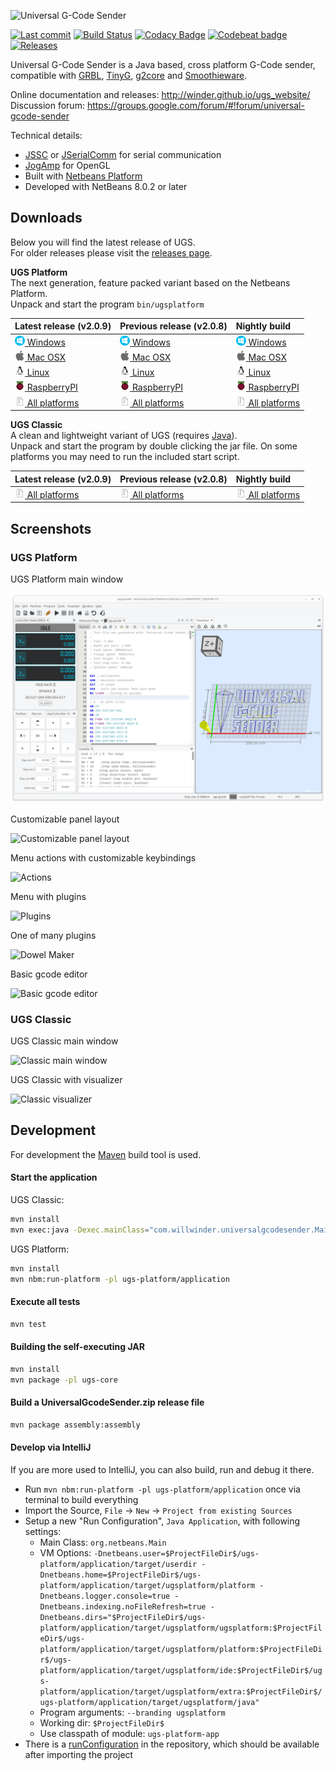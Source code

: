 ![Universal G-Code Sender](https://raw.githubusercontent.com/winder/Universal-G-Code-Sender/master/ugs-platform/branding/src/main/nbm-branding/core/core.jar/org/netbeans/core/startup/splash.gif "UGS Splash Image")

[![Last commit](https://img.shields.io/github/last-commit/winder/Universal-G-Code-Sender.svg?maxAge=1800)](https://github.com/winder/Universal-G-Code-Sender/commits/master)
[![Build Status](https://app.travis-ci.com/winder/Universal-G-Code-Sender.svg?branch=master)](https://app.travis-ci.com/github/winder/Universal-G-Code-Sender)
[![Codacy Badge](https://api.codacy.com/project/badge/Grade/2941c34531f749a2b7fbcd1737f71000)](https://www.codacy.com/app/winder/Universal-G-Code-Sender?utm_source=github.com&amp;utm_medium=referral&amp;utm_content=winder/Universal-G-Code-Sender&amp;utm_campaign=Badge_Grade)
[![Codebeat badge](https://codebeat.co/badges/48cc1265-2f6b-4163-8a8a-964acc073100)](https://codebeat.co/projects/github-com-winder-universal-g-code-sender-master)
[![Releases](https://img.shields.io/github/v/release/winder/Universal-G-Code-Sender)](https://github.com/winder/Universal-G-Code-Sender/releases)

Universal G-Code Sender is a Java based, cross platform G-Code sender, compatible with [GRBL](https://github.com/gnea/grbl/), [TinyG](https://github.com/synthetos/TinyG), [g2core](https://github.com/synthetos/g2) and [Smoothieware](http://smoothieware.org/).

Online documentation and releases: http://winder.github.io/ugs_website/<br/>
Discussion forum: https://groups.google.com/forum/#!forum/universal-gcode-sender

Technical details:

* [JSSC](https://github.com/scream3r/java-simple-serial-connector) or [JSerialComm](https://github.com/Fazecast/jSerialComm) for serial communication
* [JogAmp](https://jogamp.org/) for OpenGL
* Built with [Netbeans Platform](https://netbeans.org/features/platform/)
* Developed with NetBeans 8.0.2 or later

## Downloads
Below you will find the latest release of UGS.<br/> For older releases please visit the [releases page](https://github.com/winder/Universal-G-Code-Sender/releases).

**UGS Platform**<br>
The next generation, feature packed variant based on the Netbeans Platform.<br>
Unpack and start the program ```bin/ugsplatform```

| Latest release (v2.0.9) | Previous release (v2.0.8) | Nightly build  |
|:------------------------|:---------------|:--------------|
| [![Windows](pictures/os_windows.png) Windows](https://ugs.jfrog.io/ugs/UGS/v2.0.9/ugs-platform-app-win.zip)           | [![Windows](pictures/os_windows.png) Windows](https://ugs.jfrog.io/ugs/UGS/v2.0.8/ugs-platform-app-win.zip)           | [![Windows](pictures/os_windows.png) Windows](https://ugs.jfrog.io/ugs/UGS/nightly/ugs-platform-app-win.zip)  |
| [![Mac OSX](pictures/os_mac.png) Mac OSX](https://ugs.jfrog.io/ugs/UGS/v2.0.9/ugs-platform-app-ios.dmg)               | [![Mac OSX](pictures/os_mac.png) Mac OSX](https://ugs.jfrog.io/ugs/UGS/v2.0.8/ugs-platform-app-ios.dmg)               | [![Mac OSX](pictures/os_mac.png) Mac OSX](https://ugs.jfrog.io/ugs/UGS/nightly/ugs-platform-app-ios.dmg) |
| [![Linux x64](pictures/os_linux.png) Linux](https://ugs.jfrog.io/ugs/UGS/v2.0.9/ugs-platform-app-linux.tar.gz)        | [![Linux x64](pictures/os_linux.png) Linux](https://ugs.jfrog.io/ugs/UGS/v2.0.8/ugs-platform-app-linux.tar.gz)        | [![Linux x64](pictures/os_linux.png) Linux](https://ugs.jfrog.io/ugs/UGS/nightly/ugs-platform-app-linux.tar.gz) |
| [![Linux ARM](pictures/os_linux_arm.png) RaspberryPI](https://ugs.jfrog.io/ugs/UGS/v2.0.9/ugs-platform-app-pi.tar.gz) | [![Linux ARM](pictures/os_linux_arm.png) RaspberryPI](https://ugs.jfrog.io/ugs/UGS/v2.0.8/ugs-platform-app-pi.tar.gz) | [![Linux ARM](pictures/os_linux_arm.png) RaspberryPI](https://ugs.jfrog.io/ugs/UGS/nightly/ugs-platform-app-pi.tar.gz) |
| [![Zip](pictures/zip.png) All platforms](https://ugs.jfrog.io/ugs/UGS/v2.0.9/ugs-platform-app.zip)                    | [![Zip](pictures/zip.png) All platforms](https://ugs.jfrog.io/ugs/UGS/v2.0.8/ugs-platform-app.zip)                    | [![Zip](pictures/zip.png) All platforms](https://ugs.jfrog.io/ugs/UGS/nightly/ugs-platform-app.zip) |

**UGS Classic**<br>
A clean and lightweight variant of UGS (requires [Java](https://java.com/en/download/manual.jsp)). <br>
Unpack and start the program by double clicking the jar file. On some platforms you may need to run the included start script. <br>

| Latest release (v2.0.9) | Previous release (v2.0.8) | Nightly build  |
|:---------------|:---------------|:--------------|
| [![Zip](pictures/zip.png) All platforms](https://ugs.jfrog.io/ugs/UGS/v2.0.9/UniversalGcodeSender.zip) | [![Zip](pictures/zip.png) All platforms](https://ugs.jfrog.io/ugs/UGS/v2.0.8/UniversalGcodeSender.zip) | [![Zip](pictures/zip.png) All platforms](http://bit.ly/2HhJIir) |


## Screenshots

### UGS Platform

UGS Platform main window

![UGS Platform](https://github.com/winder/Universal-G-Code-Sender/raw/master/pictures/2.0_platform_ugs_platform.png "UGS Platform")

Customizable panel layout

![Customizable panel layout](https://github.com/winder/Universal-G-Code-Sender/raw/master/pictures/2.0_platform_customizable_panels.png "Customizable panel layout")

Menu actions with customizable keybindings

![Actions](https://github.com/winder/Universal-G-Code-Sender/raw/master/pictures/2.0_platform_actions_menu.png "Actions")

Menu with plugins

![Plugins](https://github.com/winder/Universal-G-Code-Sender/raw/master/pictures/2.0_platform_plugins_menu.png "Plugins")

One of many plugins

![Dowel Maker](https://github.com/winder/Universal-G-Code-Sender/raw/master/pictures/2.0_platform_dowel_maker_plugin.png "Dowel maker plugin")

Basic gcode editor

![Basic gcode editor](https://github.com/winder/Universal-G-Code-Sender/raw/master/pictures/2.0_platform_editor.png "Basic gcode editor")

### UGS Classic

UGS Classic main window

![Classic main window](https://winder.github.io/ugs_website/img/screenshots/finished.png)

UGS Classic with visualizer

![Classic visualizer](https://winder.github.io/ugs_website/img/screenshots/visualizer.png)

## Development

For development the [Maven](http://maven.apache.org) build tool is used.

#### Start the application

UGS Classic: 
```bash
mvn install
mvn exec:java -Dexec.mainClass="com.willwinder.universalgcodesender.MainWindow" -pl ugs-core
```

UGS Platform: 
```bash
mvn install
mvn nbm:run-platform -pl ugs-platform/application
```


#### Execute all tests

```bash
mvn test
```


#### Building the self-executing JAR

```bash
mvn install
mvn package -pl ugs-core
```


#### Build a UniversalGcodeSender.zip release file

```bash
mvn package assembly:assembly
```

#### Develop via IntelliJ

If you are more used to IntelliJ, you can also build, run and debug it there.

- Run  `mvn nbm:run-platform -pl ugs-platform/application` once via terminal to build everything
- Import the Source, `File` -> `New` -> `Project from existing Sources`
- Setup a new "Run Configuration", `Java Application`, with following settings:
  - Main Class: `org.netbeans.Main`
  - VM Options: `-Dnetbeans.user=$ProjectFileDir$/ugs-platform/application/target/userdir -Dnetbeans.home=$ProjectFileDir$/ugs-platform/application/target/ugsplatform/platform -Dnetbeans.logger.console=true -Dnetbeans.indexing.noFileRefresh=true -Dnetbeans.dirs="$ProjectFileDir$/ugs-platform/application/target/ugsplatform/ugsplatform:$ProjectFileDir$/ugs-platform/application/target/ugsplatform/platform:$ProjectFileDir$/ugs-platform/application/target/ugsplatform/ide:$ProjectFileDir$/ugs-platform/application/target/ugsplatform/extra:$ProjectFileDir$/ugs-platform/application/target/ugsplatform/java"`
  - Program arguments: `--branding ugsplatform`
  - Working dir: `$ProjectFileDir$`
  - Use classpath of module: `ugs-platform-app` 
- There is a [runConfiguration](.idea/runConfigurations/UGS_Platform.xml) in the repository, which should be available after importing the project
